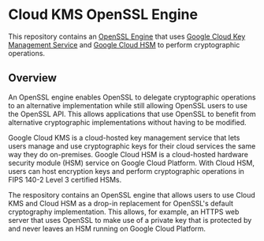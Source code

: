 # Cloud KMS OpenSSL Engine

This repository contains an [OpenSSL 
Engine](https://raw.githubusercontent.com/openssl/openssl/master/README.ENGINE) 
that uses [Google Cloud Key Management Service](https://cloud.google.com/kms) 
and [Google Cloud HSM](https://cloud.google.com/hsm) to perform cryptographic 
operations.

## Overview

An OpenSSL engine enables OpenSSL to delegate cryptographic operations to an 
alternative implementation while still allowing OpenSSL users to use the OpenSSL 
API. This allows applications that use OpenSSL to benefit from alternative 
cryptographic implementations without having to be modified.

Google Cloud KMS is a cloud-hosted key management service that lets users manage 
and use cryptographic keys for their cloud services the same way they do 
on-premises. Google Cloud HSM is a cloud-hosted hardware security module (HSM) 
service on Google Cloud Platform. With Cloud HSM, users can host encryption keys 
and perform cryptographic operations in FIPS 140-2 Level 3 certified HSMs.

The respository contains an OpenSSL engine that allows users to use Cloud KMS 
and Cloud HSM as a drop-in replacement for OpenSSL's default cryptography 
implementation. This allows, for example, an HTTPS web server that uses OpenSSL 
to make use of a private key that is protected by and never leaves an HSM 
running on Google Cloud Platform.
